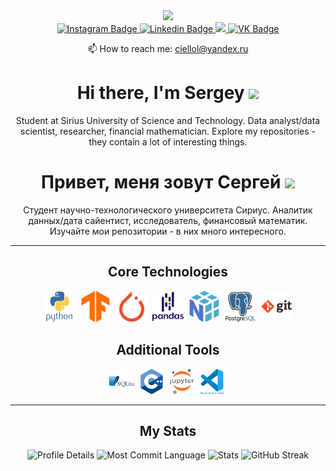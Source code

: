 <div id="header" align="center">
  <img src="https://user-images.githubusercontent.com/74038190/225813708-98b745f2-7d22-48cf-9150-083f1b00d6c9.gif" width="430"/>
  <div id="badges">
    <a href="https://instagram.com/seri4ka?igshid=MjkzY2Y1YTY=">
      <img src="https://img.shields.io/badge/Instagram-pink?logo=instagram&logoColor=white&style=for-the-badge" alt="Instagram Badge">
    </a>
    <a href="https://ru.linkedin.com/in/sergey-yakunin-03a3b9296">
      <img src="https://img.shields.io/badge/LinkedIn-blue?logo=linkedin&logoColor=white&style=for-the-badge" alt="Linkedin Badge">
    </a>
    <a href="https://t.me/Sergey_Yakuninn">
      <img src="https://img.shields.io/badge/Telegram-2CA5E0?style=for-the-badge&logo=telegram&logoColor=white"/>
    </a>
    <a href="https://vk.com/anar_khia">
      <img src="https://img.shields.io/badge/VK-0077FF?style=for-the-badge&logo=vk&logoColor=white" alt="VK Badge">
    </a>
  </div>
  <p align='center'>📫 How to reach me: <a href='mailto:ciellol@yandex.ru'>ciellol@yandex.ru</a></p>
</div>

<h1 align="center">Hi there, I'm Sergey <img src="https://github.com/blackcater/blackcater/raw/main/images/Hi.gif" height="32"/></h1>
<p align="center">Student at Sirius University of Science and Technology. Data analyst/data scientist, researcher, financial mathematician. Explore my repositories - they contain a lot of interesting things.</p>

<h1 align="center">Привет, меня зовут Сергей <img src="https://github.com/blackcater/blackcater/raw/main/images/Hi.gif" height="32"/></h1>
<p align="center">Студент научно-технологического университета Сириус. Аналитик данных/дата сайентист, исследователь, финансовый математик. Изучайте мои репозитории - в них много интересного.</p>

<hr>

<h2 align="center">Core Technologies</h2>
<div align="center">
  <img src="https://github.com/devicons/devicon/blob/master/icons/python/python-original-wordmark.svg" title="Python" alt="Python" width="50" height="50"/>&nbsp;
  <img src="https://github.com/devicons/devicon/blob/master/icons/tensorflow/tensorflow-original.svg" title="Tensorflow" alt="Tensorflow" width="50" height="50"/>&nbsp;
  <img src="https://github.com/devicons/devicon/blob/master/icons/pytorch/pytorch-original.svg" title="PyTorch" alt="PyTorch" width="50" height="50"/>&nbsp;
  <img src="https://github.com/devicons/devicon/blob/master/icons/pandas/pandas-original-wordmark.svg" title="Pandas" alt="Pandas" width="50" height="50"/>&nbsp;
  <img src="https://github.com/devicons/devicon/blob/master/icons/numpy/numpy-original.svg" title="Numpy" alt="Numpy" width="50" height="50"/>&nbsp;
  <img src="https://github.com/devicons/devicon/blob/master/icons/postgresql/postgresql-original-wordmark.svg" title="PostgresSQL" alt="PostgresSQL" width="50" height="50"/>&nbsp;
  <img src="https://github.com/devicons/devicon/blob/master/icons/git/git-original-wordmark.svg" title="Git" alt="Git" width="50" height="50"/>
</div>

<h2 align="center">Additional Tools</h2>
<div align="center">
  <img src="https://github.com/devicons/devicon/blob/master/icons/sqlite/sqlite-original-wordmark.svg" title="SQLite" alt="SQLite" width="40" height="40"/>&nbsp;
  <img src="https://github.com/devicons/devicon/blob/master/icons/cplusplus/cplusplus-original.svg" title="C++" alt="C++" width="40" height="40"/>&nbsp;
  <img src="https://github.com/devicons/devicon/blob/master/icons/jupyter/jupyter-original-wordmark.svg" title="Jupyter" alt="Jupyter" width="40" height="40"/>&nbsp;
  <img src="https://github.com/devicons/devicon/blob/master/icons/vscode/vscode-original-wordmark.svg" title="VSCode" alt="VSCode" width="40" height="40"/>&nbsp;
</div>

<hr>

<h2 align="center">My Stats</h2>
<div id="stats" align="center">
    <img src="https://github-profile-summary-cards.vercel.app/api/cards/profile-details?username=seri4ka&theme=github_dark" alt="Profile Details"/>
    <img src="https://github-profile-summary-cards.vercel.app/api/cards/most-commit-language?username=seri4ka&theme=github_dark" alt="Most Commit Language"/>
    <img src="https://github-profile-summary-cards.vercel.app/api/cards/stats?username=seri4ka&theme=github_dark" alt="Stats"/>
    <img src="https://github-readme-streak-stats.herokuapp.com/?user=seri4ka&theme=github-dark" alt="GitHub Streak"/>
</div>
